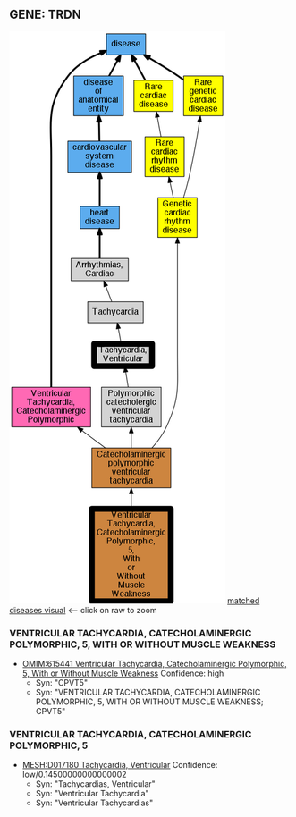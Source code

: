 
## GENE: TRDN

![image](TRDN.png)
[matched diseases visual](TRDN.png)  <-- click on raw to zoom


### VENTRICULAR TACHYCARDIA, CATECHOLAMINERGIC POLYMORPHIC, 5, WITH OR WITHOUT MUSCLE WEAKNESS
 * [OMIM:615441 Ventricular Tachycardia, Catecholaminergic Polymorphic, 5, With or Without Muscle Weakness](http://beta.monarchinitiative.org/disease/OMIM:615441) Confidence: high
    * Syn: "CPVT5"
    * Syn: "VENTRICULAR TACHYCARDIA, CATECHOLAMINERGIC POLYMORPHIC, 5, WITH OR WITHOUT MUSCLE WEAKNESS; CPVT5"

### VENTRICULAR TACHYCARDIA, CATECHOLAMINERGIC POLYMORPHIC, 5
 * [MESH:D017180 Tachycardia, Ventricular](http://beta.monarchinitiative.org/disease/MESH:D017180) Confidence: low/0.14500000000000002
    * Syn: "Tachycardias, Ventricular"
    * Syn: "Ventricular Tachycardia"
    * Syn: "Ventricular Tachycardias"
